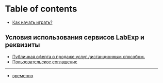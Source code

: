 # Table of contents

* [Как начать играть?](README.md)

## Условия использования сервисов LabExp и реквизиты <a href="#terms-of-use" id="terms-of-use"></a>

* [Публичная оферта о продаже услуг дистанционным способом.](terms-of-use/publichnaya-oferta-o-prodazhe-uslug-distancionnym-sposobom..md)
* [Пользовательское соглашение](terms-of-use/polzovatelskoe-soglashenie.md)

***

* [временно](vremenno.md)
